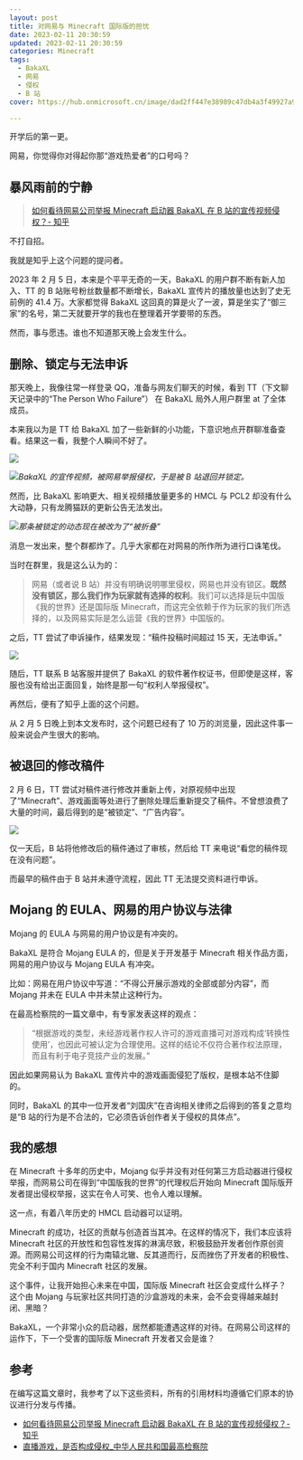 ```yaml
---
layout: post
title: 对网易与 Minecraft 国际版的担忧
date: 2023-02-11 20:30:59
updated: 2023-02-11 20:30:59
categories: Minecraft
tags: 
  - BakaXL
  - 网易
  - 侵权
  - B 站
cover: https://hub.onmicrosoft.cn/image/dad2ff447e38989c47db4a3f49927a9d

---
```


开学后的第一更。

网易，你觉得你对得起你那“游戏热爱者”的口号吗？

<!-- more -->

## 暴风雨前的宁静

> [如何看待网易公司举报 Minecraft 启动器 BakaXL 在 B 站的宣传视频侵权？- 知乎](https://www.zhihu.com/question/582313498)

不打自招。

我就是知乎上这个问题的提问者。

2023 年 2 月 5 日，本来是个平平无奇的一天，BakaXL 的用户群不断有新人加入、TT 的 B 站账号粉丝数量都不断增长，BakaXL 宣传片的播放量也达到了史无前例的 41.4 万。大家都觉得 BakaXL 这回真的算是火了一波，算是坐实了“御三家”的名号，第二天就要开学的我也在整理着开学要带的东西。

然而，事与愿违。谁也不知道那天晚上会发生什么。

## 删除、锁定与无法申诉

那天晚上，我像往常一样登录 QQ，准备与网友们聊天的时候，看到 TT（下文聊天记录中的“The Person Who Failure”） 在 BakaXL 局外人用户群里 at 了全体成员。

本来我以为是 TT 给 BakaXL 加了一些新鲜的小功能，下意识地点开群聊准备查看。结果这一看，我整个人瞬间不好了。

![](https://hub.onmicrosoft.cn/image/6aa6f05f82ddf3417b0c4fdb5ef4e549)

![](https://hub.onmicrosoft.cn/image/927e2ef5d4aed49feb2192c055975707)_BakaXL 的宣传视频，被网易举报侵权，于是被 B 站退回并锁定。_

然而，比 BakaXL 影响更大、相关视频播放量更多的 HMCL 与 PCL2 却没有什么大动静，只有龙腾猫跃的更新公告无法发出。

![](https://hub.onmicrosoft.cn/image/20b5210a7cfa28dfaaa50481964b94c3)_那条被锁定的动态现在被改为了“被折叠”_

消息一发出来，整个群都炸了。几乎大家都在对网易的所作所为进行口诛笔伐。

当时在群里，我是这么认为的：

> 网易（或者说 B 站）并没有明确说明哪里侵权，网易也并没有锁区。**既然没有锁区，那么我们作为玩家就有选择的权利**。我们可以选择是玩中国版《我的世界》还是国际版 Minecraft，而这完全依赖于作为玩家的我们所选择的，以及网易实际是怎么运营《我的世界》中国版的。

之后，TT 尝试了申诉操作，结果发现：“稿件投稿时间超过 15 天，无法申诉。”

![](https://hub.onmicrosoft.cn/image/c60342b101f4b67d12115e97993875a7)

随后，TT 联系 B 站客服并提供了 BakaXL 的软件著作权证书，但即使是这样，客服也没有给出正面回复，始终是那一句“权利人举报侵权”。

再然后，便有了知乎上面的这个问题。

从 2 月 5 日晚上到本文发布时，这个问题已经有了 10 万的浏览量，因此这件事一般来说会产生很大的影响。

## 被退回的修改稿件

2 月 6 日，TT 尝试对稿件进行修改并重新上传，对原视频中出现了“Minecraft”、游戏画面等处进行了删除处理后重新提交了稿件。不曾想浪费了大量的时间，最后得到的是“被锁定”、“广告内容”。

![](https://hub.onmicrosoft.cn/image/783bac90aa0c4f5195917170aa814026)

仅一天后，B 站将他修改后的稿件通过了审核，然后给 TT 来电说“看您的稿件现在没有问题”。

而最早的稿件由于 B 站并未遵守流程，因此 TT 无法提交资料进行申诉。

## Mojang 的 EULA、网易的用户协议与法律

Mojang 的 EULA 与网易的用户协议是有冲突的。

BakaXL 是符合 Mojang EULA 的，但是关于开发基于 Minecraft 相关作品方面，网易的用户协议与 Mojang EULA 有冲突。

比如：网易在用户协议中写道：“不得公开展示游戏的全部或部分内容”，而 Mojang 并未在 EULA 中并未禁止这种行为。

在最高检察院的一篇文章中，有专家发表这样的观点：

> “根据游戏的类型，未经游戏著作权人许可的游戏直播可对游戏构成‘转换性使用’，也因此可被认定为合理使用。这样的结论不仅符合著作权法原理，而且有利于电子竞技产业的发展。”

因此如果网易认为 BakaXL 宣传片中的游戏画面侵犯了版权，是根本站不住脚的。

同时，BakaXL 的其中一位开发者“刘国庆”在咨询相关律师之后得到的答复之意均是“B 站的行为是不合法的，它必须告诉创作者关于侵权的具体点”。

## 我的感想

在 Minecraft 十多年的历史中，Mojang 似乎并没有对任何第三方启动器进行侵权举报，而网易公司在得到“中国版我的世界”的代理权后开始向 Minecraft 国际版开发者提出侵权举报，这实在令人可笑、也令人难以理解。

这一点，有着八年历史的 HMCL 启动器可以证明。

Minecraft 的成功，社区的贡献与创造首当其冲。在这样的情况下，我们本应该将 Minecraft 社区的开放性和包容性发挥的淋漓尽致，积极鼓励开发者创作原创资源。而网易公司这样的行为南辕北辙、反其道而行，反而挫伤了开发者的积极性、完全不利于国内 Minecraft 社区的发展。

这个事件，让我开始担心未来在中国，国际版 Minecraft 社区会变成什么样子？这个由 Mojang 与玩家社区共同打造的沙盒游戏的未来，会不会变得越来越封闭、黑暗？

BakaXL，一个非常小众的启动器，居然都能遭遇这样的对待。在网易公司这样的运作下，下一个受害的国际版 Minecraft 开发者又会是谁？



## 参考

在编写这篇文章时，我参考了以下这些资料，所有的引用材料均遵循它们原本的协议进行分发与传播。

- [如何看待网易公司举报 Minecraft 启动器 BakaXL 在 B 站的宣传视频侵权？- 知乎](https://www.zhihu.com/question/582313498)
- [直播游戏，是否构成侵权_中华人民共和国最高检察院](https://www.spp.gov.cn/spp/llyj/202010/t20201013_481669.shtml)

